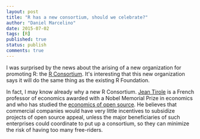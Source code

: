 ```yaml
---
layout: post
title: "R has a new consortium, should we celebrate?"
author: "Daniel Marcelino"
date: 2015-07-02
tags: [R]
published: true
status: publish
comments: true
---
```


I was surprised by the news about the arising of a new organization for promoting R: the [R Consortium](https://www.r-consortium.org). It's interesting that this new organization says it will do the same thing as the existing R Foundation. 

In fact, I may know already why a new R Consortium. [Jean Tirole](https://en.wikipedia.org/wiki/Jean_Tirole) is a French professor of economics awarded with a Nobel Memorial Prize in economics and who has studied the [economics of open source](http://www.nber.org/papers/w7600). He believes that commercial companies would have very little incentives to subsidize projects of open source appeal, unless the major beneficiaries of such enterprises could coordinate to put up a consortium, so they can minimize the risk of having too many free-riders.


